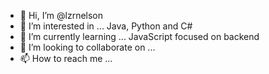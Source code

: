 - 👋 Hi, I’m @lzrnelson
- 👀 I’m interested in ... Java, Python and C#
- 🌱 I’m currently learning ... JavaScript focused on backend
- 💞️ I’m looking to collaborate on ...
- 📫 How to reach me ...

<!---
lzrnelson/lzrnelson is a ✨ special ✨ repository because its `README.md` (this file) appears on your GitHub profile.
You can click the Preview link to take a look at your changes.
--->
